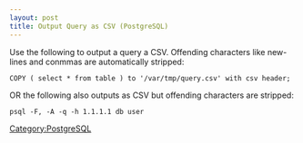 ```yaml
---
layout: post 
title: Output Query as CSV (PostgreSQL)
---
```


Use the following to output a query a CSV. Offending characters like
new-lines and conmmas are automatically stripped:

    COPY ( select * from table ) to '/var/tmp/query.csv' with csv header;

OR the following also outputs as CSV but offending characters are
stripped:

    psql -F, -A -q -h 1.1.1.1 db user

[Category:PostgreSQL](Category:PostgreSQL "wikilink")
